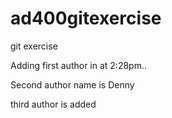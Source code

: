 # ad400gitexercise
git exercise

Adding first author in at 2:28pm..

Second author name is Denny

third author is added
